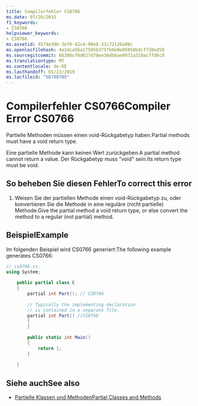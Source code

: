 ```yaml
---
title: Compilerfehler CS0766
ms.date: 07/20/2015
f1_keywords:
- CS0766
helpviewer_keywords:
- CS0766
ms.assetid: 4574e30b-3e76-42cd-90e8-31c72126a08c
ms.openlocfilehash: 4a24ca56a17505b375fb9e0e05950bdcff30ed58
ms.sourcegitcommit: 6b308cf6d627d78ee36dbbae8972a310ac7fd6c8
ms.translationtype: MT
ms.contentlocale: de-DE
ms.lasthandoff: 01/23/2019
ms.locfileid: "56798705"
---
```

# <a name="compiler-error-cs0766"></a><span data-ttu-id="72c68-102">Compilerfehler CS0766</span><span class="sxs-lookup"><span data-stu-id="72c68-102">Compiler Error CS0766</span></span>
<span data-ttu-id="72c68-103">Partielle Methoden müssen einen void-Rückgabetyp haben.</span><span class="sxs-lookup"><span data-stu-id="72c68-103">Partial methods must have a void return type.</span></span>  
  
 <span data-ttu-id="72c68-104">Eine partielle Methode kann keinen Wert zurückgeben.</span><span class="sxs-lookup"><span data-stu-id="72c68-104">A partial method cannot return a value.</span></span> <span data-ttu-id="72c68-105">Der Rückgabetyp muss "void" sein.</span><span class="sxs-lookup"><span data-stu-id="72c68-105">Its return type must be void.</span></span>  
  
## <a name="to-correct-this-error"></a><span data-ttu-id="72c68-106">So beheben Sie diesen Fehler</span><span class="sxs-lookup"><span data-stu-id="72c68-106">To correct this error</span></span>  
  
1.  <span data-ttu-id="72c68-107">Weisen Sie der partiellen Methode einen void-Rückgabetyp zu, oder konvertieren Sie die Methode in eine reguläre (nicht partielle) Methode.</span><span class="sxs-lookup"><span data-stu-id="72c68-107">Give the partial method a void return type, or else convert the method to a regular (not partial) method.</span></span>  
  
## <a name="example"></a><span data-ttu-id="72c68-108">Beispiel</span><span class="sxs-lookup"><span data-stu-id="72c68-108">Example</span></span>  
 <span data-ttu-id="72c68-109">Im folgenden Beispiel wird CS0766 generiert:</span><span class="sxs-lookup"><span data-stu-id="72c68-109">The following example generates CS0766:</span></span>  
  
```csharp  
// cs0766.cs  
using System;  
  
    public partial class C  
    {  
        partial int Part(); // CS0766  
  
        // Typically the implementing declaration  
        // is contained in a separate file.  
        partial int Part() //CS0766  
        {  
        }  
  
        public static int Main()  
        {  
            return 1;  
        }  
  
    }  
```  
  
## <a name="see-also"></a><span data-ttu-id="72c68-110">Siehe auch</span><span class="sxs-lookup"><span data-stu-id="72c68-110">See also</span></span>

- [<span data-ttu-id="72c68-111">Partielle Klassen und Methoden</span><span class="sxs-lookup"><span data-stu-id="72c68-111">Partial Classes and Methods</span></span>](../../csharp/programming-guide/classes-and-structs/partial-classes-and-methods.md)
